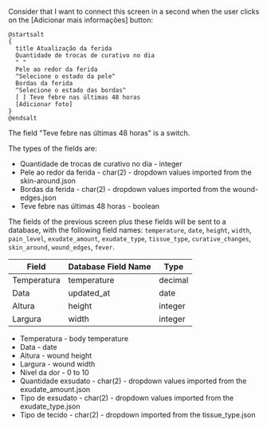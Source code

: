 Consider that I want to connect this screen in a second when the user clicks on the [Adicionar mais informações] button:

```
@startsalt
{
  title Atualização da ferida
  Quantidade de trocas de curativo no dia
  " "
  Pele ao redor da ferida
  ^Selecione o estado da pele^
  Bordas da ferida
  ^Selecione o estado das bordas^
  [ ] Teve febre nas últimas 48 horas
  [Adicionar foto]
}
@endsalt
```

The field "Teve febre nas últimas 48 horas" is a switch.

The types of the fields are:

* Quantidade de trocas de curativo no dia - integer
* Pele ao redor da ferida - char(2) - dropdown values imported from the skin-around.json
* Bordas da ferida - char(2) - dropdown values imported from the wound-edges.json
* Teve febre nas últimas 48 horas - boolean

The fields of the previous screen plus these fields will be sent to a database, with the following field names: `temperature`, `date`, `height`, `width`, `pain_level`, `exudate_amount`, `exudate_type`, `tissue_type`, `curative_changes`, `skin_around`, `wound_edges`, `fever`.

| Field | Database Field Name | Type |
| --- | --- | --- |
| Temperatura | temperature | decimal |
| Data | updated_at | date |
| Altura | height | integer |
| Largura | width | integer |



* Temperatura - body temperature
* Data - date
* Altura - wound height
* Largura - wound width
* Nível da dor - 0 to 10
* Quantidade exsudato - char(2) - dropdown values imported from the exudate_amount.json
* Tipo de exsudato - char(2) - dropdown values imported from the exudate_type.json
* Tipo de tecido - char(2) - dropdown imported from the tissue_type.json